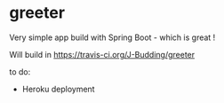 # greeter
Very simple app build with Spring Boot - which is great !

Will build in https://travis-ci.org/J-Budding/greeter

to do:
- Heroku deployment
